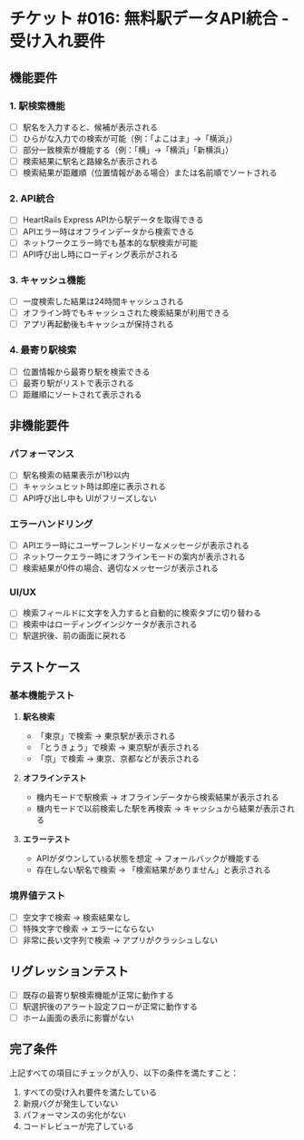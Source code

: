 # チケット #016: 無料駅データAPI統合 - 受け入れ要件

## 機能要件

### 1. 駅検索機能
- [ ] 駅名を入力すると、候補が表示される
- [ ] ひらがな入力での検索が可能（例：「よこはま」→「横浜」）
- [ ] 部分一致検索が機能する（例：「横」→「横浜」「新横浜」）
- [ ] 検索結果に駅名と路線名が表示される
- [ ] 検索結果が距離順（位置情報がある場合）または名前順でソートされる

### 2. API統合
- [ ] HeartRails Express APIから駅データを取得できる
- [ ] APIエラー時はオフラインデータから検索できる
- [ ] ネットワークエラー時でも基本的な駅検索が可能
- [ ] API呼び出し時にローディング表示がされる

### 3. キャッシュ機能
- [ ] 一度検索した結果は24時間キャッシュされる
- [ ] オフライン時でもキャッシュされた検索結果が利用できる
- [ ] アプリ再起動後もキャッシュが保持される

### 4. 最寄り駅検索
- [ ] 位置情報から最寄り駅を検索できる
- [ ] 最寄り駅がリストで表示される
- [ ] 距離順にソートされて表示される

## 非機能要件

### パフォーマンス
- [ ] 駅名検索の結果表示が1秒以内
- [ ] キャッシュヒット時は即座に表示される
- [ ] API呼び出し中も UIがフリーズしない

### エラーハンドリング
- [ ] APIエラー時にユーザーフレンドリーなメッセージが表示される
- [ ] ネットワークエラー時にオフラインモードの案内が表示される
- [ ] 検索結果が0件の場合、適切なメッセージが表示される

### UI/UX
- [ ] 検索フィールドに文字を入力すると自動的に検索タブに切り替わる
- [ ] 検索中はローディングインジケータが表示される
- [ ] 駅選択後、前の画面に戻れる

## テストケース

### 基本機能テスト
1. **駅名検索**
   - 「東京」で検索 → 東京駅が表示される
   - 「とうきょう」で検索 → 東京駅が表示される
   - 「京」で検索 → 東京、京都などが表示される

2. **オフラインテスト**
   - 機内モードで駅検索 → オフラインデータから検索結果が表示される
   - 機内モードで以前検索した駅を再検索 → キャッシュから結果が表示される

3. **エラーテスト**
   - APIがダウンしている状態を想定 → フォールバックが機能する
   - 存在しない駅名で検索 → 「検索結果がありません」と表示される

### 境界値テスト
- [ ] 空文字で検索 → 検索結果なし
- [ ] 特殊文字で検索 → エラーにならない
- [ ] 非常に長い文字列で検索 → アプリがクラッシュしない

## リグレッションテスト
- [ ] 既存の最寄り駅検索機能が正常に動作する
- [ ] 駅選択後のアラート設定フローが正常に動作する
- [ ] ホーム画面の表示に影響がない

## 完了条件
上記すべての項目にチェックが入り、以下の条件を満たすこと：
1. すべての受け入れ要件を満たしている
2. 新規バグが発生していない
3. パフォーマンスの劣化がない
4. コードレビューが完了している